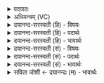 <details><summary>पदपाठः</summary>

दे॒वा। दे॒वाना॑म्। भि॒षजा॑। होता॑रौ। इन्द्र॑म्। अ॒श्विना॑। व॒ष॒ट्का॒रैरिति॑ वषट्ऽका॒रैः। सर॑स्वती। त्विषि॑म्। न। हृद॑ये। म॒तिम्। होतृ॑भ्या॒मिति॒ होतृ॑ऽभ्याम्। द॒धुः॒। इ॒न्द्रि॒यम्। व॒सु॒वन॒ इति॑ वसु॒ऽवने॑। व॒सु॒धेय॒स्येति॑ वसु॒ऽधेय॑स्य। व्य॒न्तु॒। यज॑। ५३।
</details>

<details><summary>अधिमन्त्रम् (VC)</summary>

- अश्व्यादयो देवताः
- स्वस्त्यात्रेय ऋषिः
- भुरिगतिजगती
- निषादः
</details>

<details><summary>दयानन्द-सरस्वती (हि) - विषयः</summary>

फिर मनुष्यों को कैसे वर्त्तना चाहिये, इस विषय को अगले मन्त्र में कहा है ॥
</details>

<details><summary>दयानन्द-सरस्वती (हि) - पदार्थः</summary>

पदार्थान्वयभाषाः -  हे विद्वानो ! आप लोग जैसे (देवानाम्) सुख देने हारे विद्वानों के बीच (होतारौ) शरीर के सुख देनेवाले (देवा) वैद्यविद्या से प्रकाशमान (भिषजा) वैद्यजन (अश्विना) विद्या में रमते हुए (वषट्कारैः) श्रेष्ठ कामों से (इन्द्रम्) परमैश्वर्य्य को धारण करें (सरस्वती) प्रशंसित विद्या और अच्छी शिक्षायुक्त वाणीवाली स्त्री (त्विषिम्) प्रकाश के (न) समान (हृदये) अन्तःकरण में (मतिम्) बुद्धि को धारण करे, वैसे (होतृभ्याम्) देनेवालों के साथ उक्त सद्वैद्य और वाणीयुक्त स्त्री को वा (वसुधेयस्य) कोश के (वसुवने) धन को बाँटनेवाले के लिए (इन्द्रियम्) शुद्ध मन को (दधुः) धारण करें और (व्यन्तु) प्राप्त हों। हे जन ! वैसे तू भी (यज) सब व्यवहारों की सङ्गति किया कर ॥५३ ॥
</details>

<details><summary>दयानन्द-सरस्वती (हि) - भावार्थः</summary>

भावार्थभाषाः -  इस मन्त्र में उपमा और वाचकलुप्तोपमालङ्कार हैं। जैसे विद्वानों में विद्वान्, अच्छे वैद्य श्रेष्ठ क्रिया से सब को नीरोग कर कान्तिमान् धनवान् करते हैं वा जैसे विद्वानों की वाणी विद्यार्थियों के मन में उत्तम ज्ञान की उन्नति करती है, वैसे साधारण मनुष्यों को विद्या और धन इकट्ठे करने चाहिए ॥५३ ॥
</details>

<details><summary>दयानन्द-सरस्वती (सं) - विषयः</summary>

पुनर्मनुष्यैः कथं वर्त्तितव्यमित्याह ॥
</details>

<details><summary>दयानन्द-सरस्वती (सं) - पदार्थः</summary>

पदार्थान्वयभाषाः -  हे विद्वांसो ! भवन्तो यथा देवानां होतारौ देवा भिषजाऽश्विना वषट्कारैरिन्द्रं दध्यातां सरस्वती त्विषिं न हृदये मतिं दध्यात्तथा होतृभ्यां सहैता वसुधेयस्य वसुवन इन्द्रियं दधुर्व्यन्तु च। हे मनुष्य ! तथा त्वमपि यज ॥५३ ॥
</details>

<details><summary>दयानन्द-सरस्वती (सं) - भावार्थः</summary>

भावार्थभाषाः -  अत्रोपमावाचकलुप्तोपमालङ्कारौ। यथा विद्वत्सु विद्वांसौ सद्वैद्यौ सत्क्रियया सर्वानरोगीकृत्य श्रीमतः सम्पादयतो यथा वा विदुषां वाग्विद्यार्थिनां स्वान्ते प्रज्ञामुन्नयति तथाऽन्यैर्विद्याधने संचयनीये ॥५३ ॥
</details>

<details><summary>सविता जोशी ← दयानन्दः (म) - भावार्थः</summary>

भावार्थभाषाः -  या मंत्रात उपमा व वाचकलुप्तोपमालंकार आहेत. जसा विद्वानांमधील विद्वान व चांगले वैद्य श्रेष्ठ कर्म करून सर्वांना निरोगी, तेजस्वी व धनवान करतात किंवा जशी विद्वानांची वाणी विद्यार्थ्यांच्या मनाला उत्तम ज्ञानाने उन्नत करते तसे साधारण माणसांनीही विद्या व धन मिळवावे.
</details>